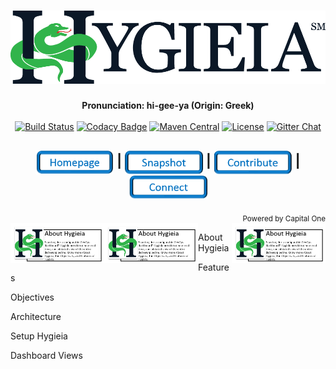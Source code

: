 <h1 align="center"><img width="650" src="/images/hygieia_b.png"></h1>

<div align="center">
  <strong>Pronunciation: hi-gee-ya (Origin: Greek)</strong>
</div>
<!--<div align="center">
  A single, configurable, easy-to-use dashboard to visualize near real-time status of the entire delivery pipeline.
</div> -->

<br />

<div align="center">
  <!-- Build Status -->
  <a href="https://travis-ci.org/capitalone/Hygieia.svg?branch=master"><img src="https://travis-ci.org/capitalone/Hygieia.svg?branch=master" alt="Build Status"/></a>
  <!-- Codacy Badge -->
  <a href="https://www.codacy.com/app/amit-mawkin/Hygieia"><img src="https://api.codacy.com/project/badge/grade/de1a2a557f8e458e9a959be8c2e7fcba"
      alt="Codacy Badge"/></a>
  <!-- Maven Central -->
  <a href="http://search.maven.org/#search%7Cga%7C1%7Ccapitalone"><img src="https://img.shields.io/maven-central/v/com.capitalone.dashboard/Hygieia.svg" alt="Maven Central"/></a>
  <!-- License -->
  <a href="https://www.apache.org/licenses/LICENSE-2.0"><img src="https://img.shields.io/badge/license-Apache%202-blue.svg"
      alt="License"/></a>
  <!-- Gitter Chat -->
  <a href="https://gitter.im/capitalone/Hygieia?utm_source=badge&utm_medium=badge&utm_campaign=pr-badge&utm_content=badge"><img src="https://badges.gitter.im/Join%20Chat.svg" alt="Gitter Chat"/></a>
</div>

<div align="center">
  <h2>
    <a href="http://www.capitalone.io/Hygieia/getting_started.html"><img src="./images/Homepage.PNG" alt="Homepage" width="125" align="center"></a>
    <span>|</span>
    <!--<a href="#">
      Setup Hygieia
    </a>
    <span> | </span> -->
    <a href="#"><img src="./images/Snapshot.PNG" alt="Snapshot" width="125" align="center"></a>
    <span>|</span>
    <a href="#"><img src="./images/Contribute.PNG" alt="Contribute" width="125" align="center"></a>
    <span>|</span>
    <a href="http://www.capitalone.io/Hygieia/contact.html"><img src="./images/Connect.PNG" alt="Connect" width="125" align="center"></a>
  </h2>
</div>

<div align="right">
  <sub>Powered by Capital One
  <a href="#">
  </a>
</div>

<!--<ul id="services-list">
<li>
  <a href="https://www.google.com" class="image">
    <img src="http://cdn3.iconfinder.com/data/icons/free-social-icons/67/facebook_square-24.png" />
  </a>
  <div class="content">
    <h3>Header</h3>
    <p>text goes here</p>
  </div>
</li>
<li>
  <a href="https://www.google.com" class="image">
    <img src="http://cdn1.iconfinder.com/data/icons/socialmediaicons_v120/24/facebook.png" />
  </a>
  <div class="content">
  <h3>Header</h3>
  <p>text goes here</p>
  </div>
</li>
</ul>-->
<div align="center">
 <a href="http://www.capitalone.io/Hygieia/getting_started.html"><img src="/images/About_Icon.PNG" alt="About Icon" align="left" width="150"/></a>
 <a href="http://www.capitalone.io/Hygieia/getting_started.html"><img src="/images/About_Icon.PNG" alt="About Icon" align="right" width="150"/></a>
</div> 
<div>
 <a href="http://www.capitalone.io/Hygieia/getting_started.html"><img src="/images/About_Icon.PNG" alt="About Icon" align="left" width="150"/></a>
</div>

About Hygieia

Features

Objectives

Architecture

Setup Hygieia

Dashboard Views



